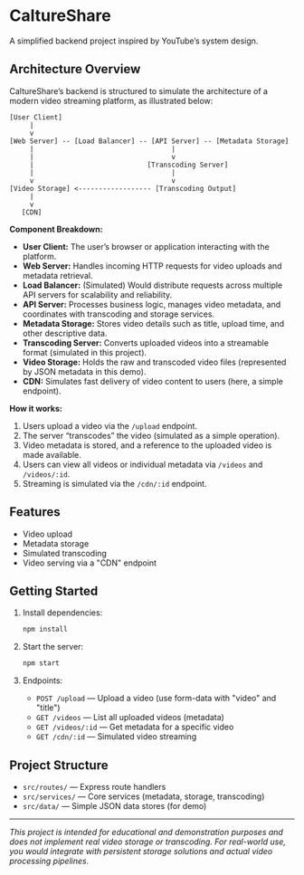 # CaltureShare

A simplified backend project inspired by YouTube’s system design.

## Architecture Overview

CaltureShare’s backend is structured to simulate the architecture of a modern video streaming platform, as illustrated below:

```
[User Client]
     |
     v
[Web Server] -- [Load Balancer] -- [API Server] -- [Metadata Storage]
     |                                  |
     |                                  v
     |                            [Transcoding Server]
     |                                  |
     v                                  v
[Video Storage] <------------------ [Transcoding Output]
     |
     v
   [CDN]
```

**Component Breakdown:**
- **User Client:** The user’s browser or application interacting with the platform.
- **Web Server:** Handles incoming HTTP requests for video uploads and metadata retrieval.
- **Load Balancer:** (Simulated) Would distribute requests across multiple API servers for scalability and reliability.
- **API Server:** Processes business logic, manages video metadata, and coordinates with transcoding and storage services.
- **Metadata Storage:** Stores video details such as title, upload time, and other descriptive data.
- **Transcoding Server:** Converts uploaded videos into a streamable format (simulated in this project).
- **Video Storage:** Holds the raw and transcoded video files (represented by JSON metadata in this demo).
- **CDN:** Simulates fast delivery of video content to users (here, a simple endpoint).

**How it works:**
1. Users upload a video via the `/upload` endpoint.
2. The server “transcodes” the video (simulated as a simple operation).
3. Video metadata is stored, and a reference to the uploaded video is made available.
4. Users can view all videos or individual metadata via `/videos` and `/videos/:id`.
5. Streaming is simulated via the `/cdn/:id` endpoint.

## Features

- Video upload
- Metadata storage
- Simulated transcoding
- Video serving via a "CDN" endpoint

## Getting Started

1. Install dependencies:

    ```sh
    npm install
    ```

2. Start the server:

    ```sh
    npm start
    ```

3. Endpoints:

    - `POST /upload` — Upload a video (use form-data with "video" and "title")
    - `GET /videos` — List all uploaded videos (metadata)
    - `GET /videos/:id` — Get metadata for a specific video
    - `GET /cdn/:id` — Simulated video streaming

## Project Structure

- `src/routes/` — Express route handlers
- `src/services/` — Core services (metadata, storage, transcoding)
- `src/data/` — Simple JSON data stores (for demo)

---

*This project is intended for educational and demonstration purposes and does not implement real video storage or transcoding. For real-world use, you would integrate with persistent storage solutions and actual video processing pipelines.*
